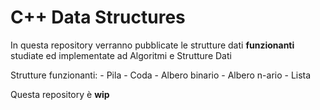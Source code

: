 # C++ Data Structures

In questa repository verranno pubblicate le strutture dati **funzionanti** studiate ed implementate ad Algoritmi e Strutture Dati

Strutture funzionanti:
    - Pila
    - Coda
    - Albero binario
    - Albero n-ario
    - Lista

Questa repository è **wip**